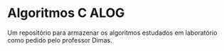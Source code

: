# Algoritmos C ALOG
Um repositório para armazenar os algoritmos estudados em laboratório como pedido pelo professor Dimas.
